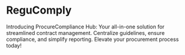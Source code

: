 # ReguComply
Introducing ProcureCompliance Hub: Your all-in-one solution for streamlined contract management. Centralize guidelines, ensure compliance, and simplify reporting. Elevate your procurement process today!

